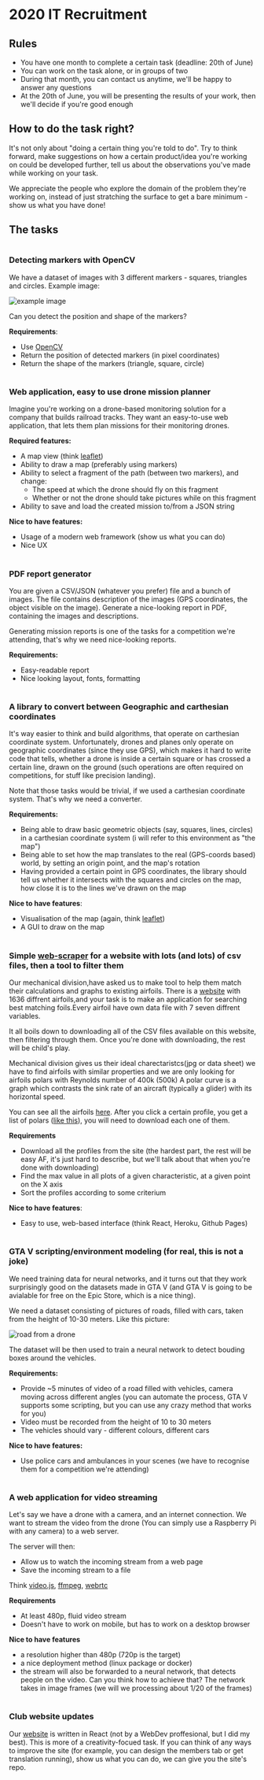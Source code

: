 # 2020 IT Recruitment


## Rules
* You have one month to complete a certain task (deadline: 20th of June)
* You can work on the task alone, or in groups of two
* During that month, you can contact us anytime, we'll be happy to answer any questions
* At the 20th of June, you will be presenting the results of your work, then we'll decide if you're good enough

## How to do the task right?
It's not only about "doing a certain thing you're told to do".
Try to think forward, make suggestions on how a certain product/idea
you're working on could be developed further, tell us about the
observations you've made while working on your task.

We appreciate the people who explore the domain of the problem
they're working on, instead of just stratching
the surface to get a bare minimum - show us what you have done!

## The tasks

#

### Detecting markers with OpenCV

We have a dataset of images with 3 different markers - squares, triangles and circles. Example image:

![example image](image_with_markers.jpg)

Can you detect the position and shape of the markers? 

**Requirements**:
* Use [OpenCV](https://docs.opencv.org/master/d9/df8/tutorial_root.html)
* Return the position of detected markers (in pixel coordinates)
* Return the shape of the markers (triangle, square, circle)

#

### Web application, easy to use drone mission planner

Imagine you're working on a drone-based monitoring solution for
a company that builds railroad tracks. They want an easy-to-use
web application, that lets them plan missions for their monitoring
drones.

**Required features:**
* A map view (think [leaflet](https://leafletjs.com/))
* Ability to draw a map (preferably using markers)
* Ability to select a fragment of the path (between two markers), and change:
  - The speed at which the drone should fly on this fragment
  - Whether or not the drone should take pictures while on this fragment
* Ability to save and load the created mission to/from a JSON string

**Nice to have features:**
* Usage of a modern web framework (show us what you can do)
* Nice UX

#

### PDF report generator

You are given a CSV/JSON (whatever you prefer) file and a bunch of images.
The file contains description of the images (GPS coordinates, the object visible on the image).
Generate a nice-looking report in PDF, containing the images and descriptions.

Generating mission reports is one of the tasks for a competition we're attending, that's why
we need nice-looking reports.

**Requirements:**
* Easy-readable report
* Nice looking layout, fonts, formatting

#

### A library to convert between Geographic and carthesian coordinates

It's way easier to think and build algorithms, that operate on carthesian 
coordinate system. Unfortunately, drones and planes only operate
on geographic coordinates (since they use GPS), which makes it hard to 
write code that tells, whether a drone is inside a certain square or has
crossed a certain line, drawn on the ground (such operations are
often required on competitions, for stuff like precision landing).

Note that those tasks would be trivial, if we used a carthesian coordinate
system. That's why we need a converter.

**Requirements:**
* Being able to draw basic geometric objects (say, squares, lines, circles) in a carthesian coordinate system (i will refer to this environment as "the map")
* Being able to set how the map translates to the real (GPS-coords based) world, by setting an origin point, and the map's rotation
* Having provided a certain point in GPS coordinates, the library should tell us whether it intersects with the squares and circles on the map, how close it is to the lines we've drawn on the map

**Nice to have features**:
- Visualisation of the map (again, think [leaflet](https://leafletjs.com/))
- A GUI to draw on the map

#

### Simple [web-scraper](https://realpython.com/beautiful-soup-web-scraper-python/) for a website with lots (and lots) of csv files, then a tool to filter them

Our mechanical division,have asked us to make tool to help them match their calculations and graphs to existing airfoils.
There is a [website](http://airfoiltools.com/) with 1636 diffrent airfoils,and your task is to make an application for searching best matching foils.Every airfoil have own data file with 7 seven diffrent variables.

It all boils down to downloading all of the CSV files available on this website, then filtering through them. Once you're
done with downloading, the rest will be child's play.

Mechanical division gives us their ideal charectaristcs(jpg or data sheet) we have to find airfoils with similar properties and we are only looking for airfoils polars with Reynolds number of 400k (500k)
A polar curve is a graph which contrasts the sink rate of an aircraft (typically a glider) with its horizontal speed. 

You can see all the airfoils [here](http://www.airfoiltools.com/search/airfoils). After you click a certain profile,
you get a list of polars ([like this](http://www.airfoiltools.com/polar/details?polar=xf-ag09-il-50000)), you will need to download each one of them.

**Requirements**

* Download all the profiles from the site (the hardest part, the rest will be easy AF, it's just hard to describe, but we'll talk about that when you're done with downloading)
* Find the max value in all plots of a given characteristic, at a given point on the X axis
* Sort the profiles according to some criterium

**Nice to have features**:

* Easy to use, web-based interface (think React, Heroku, Github Pages)

#

### GTA V scripting/environment modeling (for real, this is not a joke)

We need training data for neural networks, and it turns out
that they work surprisingly good on the datasets made in GTA V (and GTA V is going to be avialable for free on the Epic Store, which is a nice thing).

We need a dataset consisting of pictures of roads, filled with cars,
taken from the height of 10-30 meters. Like this picture:

![road from a drone](road.jpg)

The dataset will be then used to train a neural network to detect bouding boxes
around the vehicles.

**Requirements:**
- Provide ~5 minutes of video of a road filled with vehicles, camera moving across different angles (you can automate the process, GTA V supports some scripting, but you can use any crazy method that works for you)
- Video must be recorded from the height of 10 to 30 meters
- The vehicles should vary - different colours, different cars

**Nice to have features:**
- Use police cars and ambulances in your scenes (we have to recognise them for a competition we're attending)

#

### A web application for video streaming

Let's say we have a drone with a camera, and an internet connection. We want to stream
the video from the drone (You can simply use a Raspberry Pi with any camera) to a web server.

The server will then:
- Allow us to watch the incoming stream from a web page
- Save the incoming stream to a file

Think [video.js](https://videojs.com/), [ffmpeg](https://www.ffmpeg.org/), [webrtc](https://www.html5rocks.com/en/tutorials/webrtc/basics/)

**Requirements**
- At least 480p, fluid video stream
- Doesn't have to work on mobile, but has to work on a desktop browser


**Nice to have features**
- a resolution higher than 480p (720p is the target)
- a nice deployment method (linux package or docker)
- the stream will also be forwarded to a neural network, that detects people on the video. Can you think how to achieve that? The network takes in image frames (we will we processing about 1/20 of the frames)

#

### Club website updates

Our [website](http://www.akl.pwr.edu.pl) is written in React (not by a WebDev proffesional, but I did my best).
This is more of a creativity-focued task. If you can think of any ways to improve the site (for example, you can design
the members tab or get translation running), show us what you can do, we can give you the site's repo.

#
